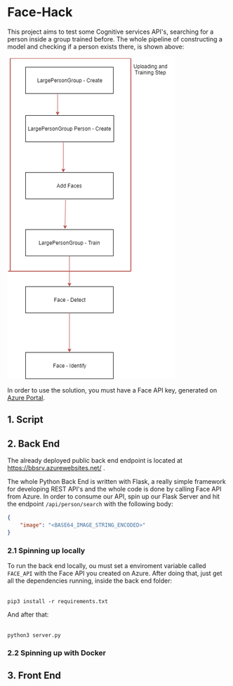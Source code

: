 # Face-Hack

This project aims to test some Cognitive services API's, searching for a person inside a group trained before.
The whole pipeline of constructing a model and checking if a person exists there, is shown above:

![Pipeline image](imgs/pipeline.png)

In order to use the solution, you must have a Face API key, generated on [Azure Portal](https://azure.microsoft.com/en-us/services/cognitive-services/face/).

## 1. Script

## 2. Back End

The already deployed public back end endpoint is located at https://bbsrv.azurewebsites.net/ .

The whole Python Back End is written with Flask, a really simple framework for developing REST API's and the whole code is done by calling Face API
from Azure. In order to consume our API, spin up our Flask Server and hit the endpoint ```/api/person/search``` with the following body:

``` json
{
    "image": "<BASE64_IMAGE_STRING_ENCODED>"
}
```

### 2.1 Spinning up locally

To run the back end locally, ou must set a enviroment variable called ```FACE_API``` with the Face API you created on Azure. After doing that, just get all the
dependencies running, inside the back end folder:

``` shell

pip3 install -r requirements.txt

```

And after that:

``` shell

python3 server.py

```

### 2.2 Spinning up with Docker



## 3. Front End
